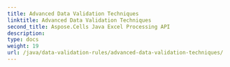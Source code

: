 ```yaml
---
title: Advanced Data Validation Techniques
linktitle: Advanced Data Validation Techniques
second_title: Aspose.Cells Java Excel Processing API
description: 
type: docs
weight: 19
url: /java/data-validation-rules/advanced-data-validation-techniques/
---
```

